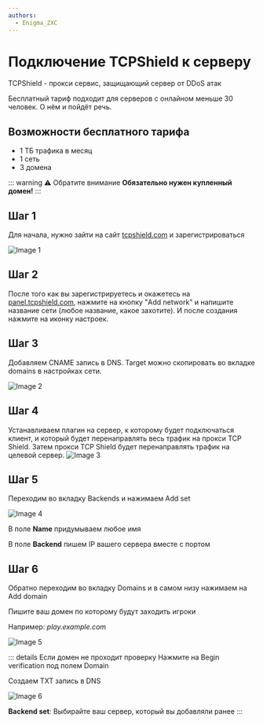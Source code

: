 ```yaml
---
authors:
  - Enigma_ZXC
---
```


# Подключение TCPShield к серверу

TCPShield - прокси сервис, защищающий сервер от DDoS атак

Бесплатный тариф подходит для серверов с онлайном меньше 30 человек. О нём и пойдёт речь.

## Возможности бесплатного тарифа

- 1 ТБ трафика в месяц
- 1 сеть
- 3 домена

::: warning :warning: Обратите внимание
**Обязательно нужен купленный домен!**
:::

## Шаг 1

Для начала, нужно зайти на сайт [tcpshield.com](https://tcpshield.com/) и зарегистрироваться

![Image 1](/minecraft/protection/img1.png)

## Шаг 2

После того как вы зарегистрируетесь и окажетесь на [panel.tcpshield.com](https://panel.tcpshield.com/dashboard/overview), нажмите на кнопку "Add network" и напишите название сети (любое название, какое захотите). И после создания нажмите на иконку настроек.

## Шаг 3

Добавляем CNAME запись в DNS. Target можно скопировать во вкладке domains в настройках сети.

![Image 2](/minecraft/protection/img2.png)

## Шаг 4

Устанавливаем плагин на сервер, к которому будет подключаться клиент, и который будет перенаправлять весь трафик на прокси TCP Shield. Затем прокси TCP Shield будет перенаправлять трафик на целевой сервер.
![Image 3](/minecraft/protection/img3.png)

## Шаг 5

Переходим во вкладку Backends и нажимаем Add set

![Image 4](/minecraft/protection/img4.png)

В поле **Name** придумываем любое имя

В поле **Backend** пишем IP вашего сервера вместе с портом

## Шаг 6

Обратно переходим во вкладку Domains и в самом низу нажимаем на Add domain

Пишите ваш домен по которому будут заходить игроки

Например: *play.example.com*

![Image 5](/minecraft/protection/img5.png)

::: details Если домен не проходит проверку
Нажмите на Begin verification под полем Domain

Создаем TXT запись в DNS

![Image 6](/minecraft/protection/img6.png)

**Backend set**: Выбирайте ваш сервер, который вы добавляли ранее
:::
